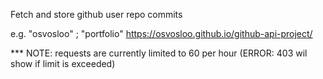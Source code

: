 Fetch and store github user repo commits

e.g. "osvosloo" ; "portfolio"
https://osvosloo.github.io/github-api-project/

*** NOTE: requests are currently limited to 60 per hour (ERROR: 403 wil show if limit is exceeded) 

